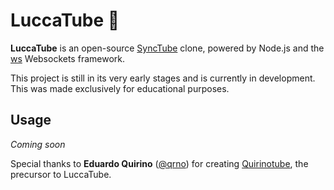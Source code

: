 # LuccaTube 🎥

**LuccaTube** is an open-source [SyncTube](https://sync-tube.de/) clone, powered by Node.js and the [ws](https://www.npmjs.com/package/ws) Websockets framework.

This project is still in its very early stages and is currently in development. This was made exclusively for educational purposes.

## Usage

_Coming soon_


Special thanks to **Eduardo Quirino** ([@qrno](https://github.com/qrno)) for creating [Quirinotube](https://github.com/qrno/quirinotube), the precursor to LuccaTube.


